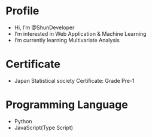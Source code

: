 # Profile
- Hi, I’m @ShunDeveloper
- I’m interested in Web Application & Machine Learning
- I’m currently learning Multivariate Analysis

# Certificate
- Japan Statistical society Certificate: Grade Pre-1

# Programming Language
- Python
- JavaScript(Type Script)

<!---
ShunDeveloper/ShunDeveloper is a ✨ special ✨ repository because its `README.md` (this file) appears on your GitHub profile.
You can click the Preview link to take a look at your changes.
--->
